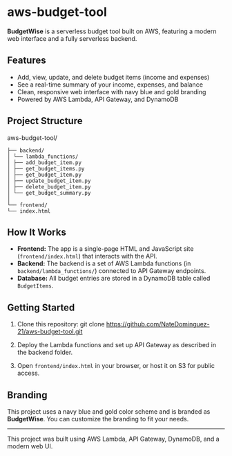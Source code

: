 # aws-budget-tool

**BudgetWise** is a serverless budget tool built on AWS, featuring a modern web interface and a fully serverless backend.

## Features

- Add, view, update, and delete budget items (income and expenses)
- See a real-time summary of your income, expenses, and balance
- Clean, responsive web interface with navy blue and gold branding
- Powered by AWS Lambda, API Gateway, and DynamoDB

## Project Structure

aws-budget-tool/

```│
├── backend/
│ └── lambda_functions/
│ ├── add_budget_item.py
│ ├── get_budget_items.py
│ ├── get_budget_item.py
│ ├── update_budget_item.py
│ ├── delete_budget_item.py
│ └── get_budget_summary.py
│
└── frontend/
└── index.html
```

## How It Works

- **Frontend:** The app is a single-page HTML and JavaScript site (`frontend/index.html`) that interacts with the API.
- **Backend:** The backend is a set of AWS Lambda functions (in `backend/lambda_functions/`) connected to API Gateway endpoints.
- **Database:** All budget entries are stored in a DynamoDB table called `BudgetItems`.

## Getting Started

1. Clone this repository:
git clone https://github.com/NateDominguez-21/aws-budget-tool.git

2. Deploy the Lambda functions and set up API Gateway as described in the backend folder.
3. Open `frontend/index.html` in your browser, or host it on S3 for public access.

## Branding

This project uses a navy blue and gold color scheme and is branded as **BudgetWise**. You can customize the branding to fit your needs.

---

This project was built using AWS Lambda, API Gateway, DynamoDB, and a modern web UI.
